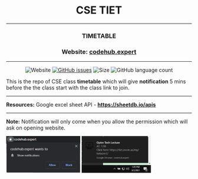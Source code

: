 <div align = "center">

# CSE TIET
---
### TIMETABLE
### Website: [codehub.expert](https://codehub.expert)
---

![Website](https://img.shields.io/website?down_color=red&down_message=Error%21&up_message=It%27s%20up%21&url=https%3A%2F%2Fdsctiet.tech%2F) [![GitHub issues](https://img.shields.io/github/issues/gaurav-codehub/Colg_Timetable?logo=github)](https://github.com/gaurav-codehub/Colg_Timetable/issues) ![Size](https://github-size-badge.herokuapp.com/gaurav-codehub/Colg_Timetable.svg) ![GitHub language count](https://img.shields.io/github/languages/count/gaurav-codehub/Colg_Timetable)
</div>

This is the repo of CSE class **timetable** which will give **notification** 5 mins before the the class start with the class link to join.

---
**Resources:** Google excel sheet API - **https://sheetdb.io/apis**

---
**Note:** Notification will only come when you allow the permission which will ask on opening website.

<img height=100px src="./assets/images/note1.jpg"> <img height=100px src="./assets/images/note2.jpg">